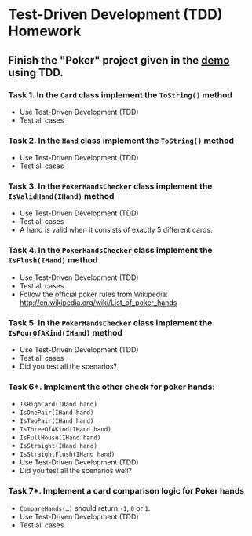 ﻿# Test-Driven Development (TDD) Homework

## Finish the "Poker" project given in the [demo](https://github.com/TelerikAcademy/High-Quality-Code/tree/master/12.%20Test-Driven%20Development/Demo) using TDD.

### Task 1. In the `Card` class implement the `ToString()` method
*   Use Test-Driven Development (TDD)
*   Test all cases

### Task 2. In the `Hand` class implement the `ToString()` method
*   Use Test-Driven Development (TDD)
*   Test all cases

### Task 3. In the `PokerHandsChecker` class implement the `IsValidHand(IHand)` method
*   Use Test-Driven Development (TDD)
*   Test all cases
*   A hand is valid when it consists of exactly 5 different cards.

### Task 4. In the `PokerHandsChecker` class implement the `IsFlush(IHand)` method
*   Use Test-Driven Development (TDD)
*   Test all cases
*   Follow the official poker rules from Wikipedia: http://en.wikipedia.org/wiki/List_of_poker_hands

### Task 5. In the `PokerHandsChecker` class implement the `IsFourOfAKind(IHand)` method
*   Use Test-Driven Development (TDD)
*   Test all cases
*   Did you test all the scenarios?

### Task 6*. Implement the other check for poker hands:
*   `IsHighCard(IHand hand)`
*   `IsOnePair(IHand hand)`
*   `IsTwoPair(IHand hand)`
*   `IsThreeOfAKind(IHand hand)`
*   `IsFullHouse(IHand hand)`
*   `IsStraight(IHand hand)`
*   `IsStraightFlush(IHand hand)`
*   Use Test-Driven Development (TDD)
*   Did you test all the scenarios well?

### Task 7*. Implement a card comparison logic for Poker hands
*   `CompareHands(…)` should return `-1`, `0` or `1`.
*   Use Test-Driven Development (TDD)
*   Test all cases